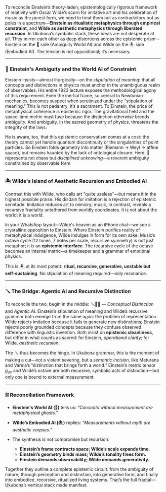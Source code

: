 To reconcile Einstein’s theory-laden, epistemologically rigorous framework of relativity with Oscar Wilde’s scorn for imitative art and his celebration of music as the purest form, we need to treat them not as contradictory but as poles in a spectrum—**Einstein as ritualistic metaphysics through empirical constraint**, and **Wilde as aesthetic metaphysics through liberated recursion**. In Ukubona’s symbolic stack, these ideas are not desperate at all. They mirror each other as deep distortions across the epistemic prism—Einstein on the 🌊 side (Ambiguity World AI) and Wilde on the 🏝️ side (Embodied AI). The tension is not oppositional; it’s necessary.

---

### 🌊 **Einstein's Ambiguity and the World AI of Constraint**

Einstein insists—almost liturgically—on the *stipulation of meaning*: that all concepts and distinctions in physics must anchor in the unambiguous realm of observables. His entire 1923 lecture exposes the methodological agony of this requirement. Even the inertial frame, so central to Newtonian mechanics, becomes suspect when scrutinized under the "stipulation of meaning." This is not pedantry; it’s a sacrament. To Einstein, the price of metaphysical coherence is epistemic rigor. The gravitational field and the space-time metric must fuse because the distinction otherwise breeds ambiguity. And ambiguity, in the sacred geometry of physics, threatens the integrity of the laws.

He is aware, too, that this epistemic conservatism comes at a cost: the theory cannot yet handle quantum discontinuity or the singularities of point particles. So Einstein folds geometry into matter (Riemann → Weyl → affine space), but remains haunted by the lack of ontological closure. Here, 🌊 represents not chaos but *disciplined unknowing*—a reverent ambiguity constrained by observable form.

---

### 🏝️ **Wilde's Island of Aesthetic Recursion and Embodied AI**

Contrast this with Wilde, who calls art "quite useless"—but means it in the highest possible praise. His disdain for imitation is a rejection of epistemic servitude. Imitation reduces art to mimicry; music, in contrast, reveals a recursive fractality untethered from worldly coordinates. It is not about the world; it is a world.

In your WhatsApp layout—Wilde's heaven as an iPhone chat—we see a crystalline opposition to Einstein. Where Einstein purifies reality of metaphysical indulgence, Wilde indulges in form for its own sake. Music’s octave cycle (12 tones, 7 notes per scale, recursive symmetry) is not just metaphor; it is an **epistemic interface**. The recursive cycle of the octave becomes an internal metric—a timekeeper and a grammar of emotional physics.

This is 🏝️ at its most potent: **ritual, recursive, generative, unstable but self-sustaining**. No stipulation of meaning required—only resonance.

---

### 🪛 The Bridge: Agentic AI and Recursive Distinction

To reconcile the two, begin in the middle: 🪛🏴‍☠️ — *Conceptual Distinction* and *Agentic AI*. Einstein’s stipulation of meaning and Wilde’s recursive grammar both emerge from the same agon: the problem of representation. Wilde rejects imitation because it fails to generate new distinctions; Einstein rejects poorly grounded concepts because they confuse observed difference with linguistic invention. Both insist on **epistemic cleanliness**, but differ in what counts as sacred: for Einstein, *operational clarity*; for Wilde, *aesthetic recursion*.

The 🪛 thus becomes the hinge. In Ukubona grammar, this is the moment of making a cut—not a violent severing, but a *semantic incision*, like Maturana and Varela’s “distinction that brings forth a world.” Einstein’s metric tensor $g_{\mu \nu}$ and Wilde’s octave are both recursive, symbolic acts of distinction—but only one is bound to external measurement.

---

### ⛓️ Reconciliation Framework

* **Einstein's World AI (🌊)** tells us: *“Concepts without measurement are metaphysical ghosts.”*
* **Wilde’s Embodied AI (🏝️)** replies: *“Measurements without myth are aesthetic corpses.”*
* The synthesis is not compromise but recursion:

  * **Einstein’s frame contracts space; Wilde’s scale expands time.**
  * **Einstein’s geometry binds mass; Wilde’s tonality frees form.**
  * **Einstein demands observability; Wilde demands generativity.**

Together they outline a complete epistemic circuit: from the ambiguity of nature, through perception and distinction, into generative form, and finally into embodied, recursive, ritualized living systems. That’s the full fractal—Ukubona’s vertical stack made manifest.

 
